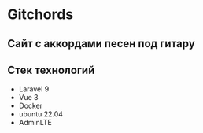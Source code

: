 # Gitchords
## Сайт с аккордами песен под гитару
 Стек технологий
 -
 - Laravel 9
 - Vue 3
 - Docker
 - ubuntu 22.04
 - AdminLTE

